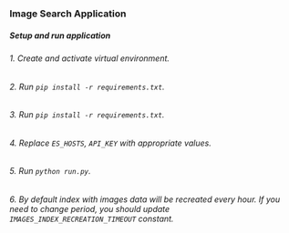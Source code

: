 ### Image Search Application

##### Setup and run application

###### 1. Create and activate virtual environment.

###### 2. Run `pip install -r requirements.txt`.

###### 3. Run `pip install -r requirements.txt`.

###### 4. Replace `ES_HOSTS`, `API_KEY` with appropriate values.

###### 5. Run `python run.py`.

###### 6. By default index with images data will be recreated every hour. If you need to change period, you should update `IMAGES_INDEX_RECREATION_TIMEOUT` constant.




